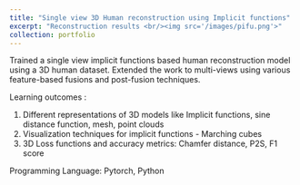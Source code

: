 ```yaml
---
title: "Single view 3D Human reconstruction using Implicit functions"
excerpt: "Reconstruction results <br/><img src='/images/pifu.png'>" 
collection: portfolio
---
```


Trained a single view implicit functions based human reconstruction model using a 3D human dataset. Extended the work to multi-views using various feature-based fusions and post-fusion techniques. 

Learning outcomes : 
1. Different representations of 3D models like Implicit functions, sine distance function, mesh, point clouds
2. Visualization techniques for implicit functions - Marching cubes
3. 3D Loss functions and accuracy metrics: Chamfer distance, P2S, F1 score

Programming Language:
Pytorch, Python